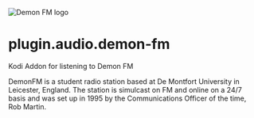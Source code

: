 ![Demon FM logo](https://github.com/PhantomRaspberryBlower/plugin.audio.demon-fm/blob/master/resources/icon.png)

plugin.audio.demon-fm
=====================

Kodi Addon for listening to Demon FM

DemonFM is a student radio station based at De Montfort University in Leicester, England. The station is simulcast on FM and online on a 24/7 basis and was set up in 1995 by the Communications Officer of the time, Rob Martin.
